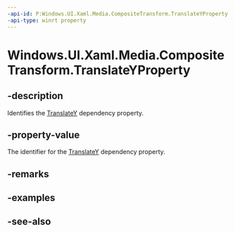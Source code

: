 ```yaml
---
-api-id: P:Windows.UI.Xaml.Media.CompositeTransform.TranslateYProperty
-api-type: winrt property
---
```


<!-- Property syntax
public Windows.UI.Xaml.DependencyProperty TranslateYProperty { get; }
-->

# Windows.UI.Xaml.Media.CompositeTransform.TranslateYProperty

## -description
Identifies the [TranslateY](compositetransform_translatey.md) dependency property.



## -property-value
The identifier for the [TranslateY](compositetransform_translatey.md) dependency property.

## -remarks

## -examples

## -see-also
